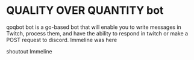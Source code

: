 # QUALITY OVER QUANTITY  bot

qoqbot bot is a go-based bot that will enable you to write messages in Twitch, process them, and have the ability to 
respond in twitch or make a POST request to discord.
Immeline was here

shoutout Immeline